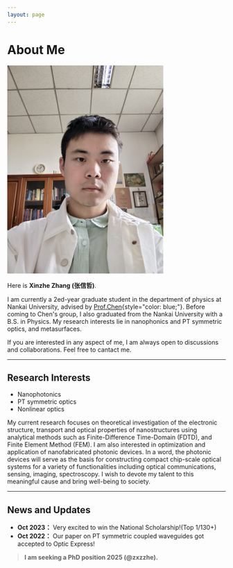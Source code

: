 ```yaml
---
layout: page
---
```


# About Me

<img src="images/xzzhang1.jpg" class="floatpic" width="360" height="480">

Here is **Xinzhe Zhang (张信哲)**.

I am currently a 2ed-year graduate student in the department of physics at Nankai University, advised by [Prof.Chen](https://physics.nankai.edu.cn/cj/main.htm#:~:text=2008%E5%B9%B41){style="color: blue;"}.  Before coming to Chen's group, I also graduated from the Nankai University with a B.S. in Physics.
My research interests lie in nanophonics and PT symmetric optics, and metasurfaces.

If you are interested in any aspect of me, I am always open to discussions and collaborations. Feel free to cantact me.

---

## Research Interests

- Nanophotonics
- PT symmetric optics
- Nonlinear optics

My current research focuses on theoretical investigation of the electronic structure, transport and optical properties of nanostructures using analytical methods such as Finite-Difference Time-Domain (FDTD), and Finite Element Method (FEM). I am also interested in optimization and application of nanofabricated photonic devices. In a word, the photonic devices will serve as the basis for constructing compact chip-scale optical systems for a variety of functionalities including optical communications, sensing, imaging, spectroscopy. I wish to devote my talent to this meaningful cause and bring well-being to society.

---

## News and Updates

- **Oct 2023：** Very excited to win the National Scholarship!(Top 1/130+)
- **Oct 2022：** Our paper on PT symmetric coupled waveguides got accepted to Optic Express!

 > **I am seeking a PhD position 2025 (@zxzzhe).**
